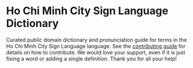 
# Ho Chi Minh City Sign Language Dictionary

Curated public domain dictionary and pronunciation guide for terms in the Ho Chi Minh City Sign Language language. See the [contributing guide](https://github.com/drumworkteam/term/blob/make/.github/contributing.md) for details on how to contribute. We would love your support, even if it is just fixing a word or adding a single definition. Thank you for all your help!